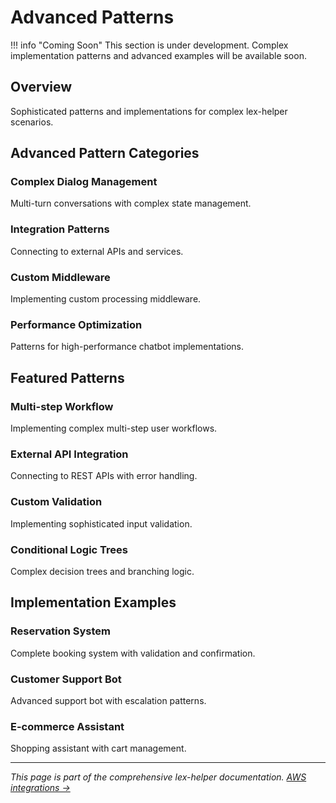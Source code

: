 # Advanced Patterns

!!! info "Coming Soon"
    This section is under development. Complex implementation patterns and advanced examples will be available soon.

## Overview

Sophisticated patterns and implementations for complex lex-helper scenarios.

## Advanced Pattern Categories

### Complex Dialog Management
Multi-turn conversations with complex state management.

### Integration Patterns
Connecting to external APIs and services.

### Custom Middleware
Implementing custom processing middleware.

### Performance Optimization
Patterns for high-performance chatbot implementations.

## Featured Patterns

### Multi-step Workflow
Implementing complex multi-step user workflows.

### External API Integration
Connecting to REST APIs with error handling.

### Custom Validation
Implementing sophisticated input validation.

### Conditional Logic Trees
Complex decision trees and branching logic.

## Implementation Examples

### Reservation System
Complete booking system with validation and confirmation.

### Customer Support Bot
Advanced support bot with escalation patterns.

### E-commerce Assistant
Shopping assistant with cart management.

---

*This page is part of the comprehensive lex-helper documentation. [AWS integrations →](integration-examples.md)*